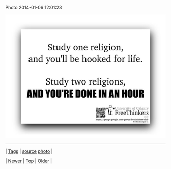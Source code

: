 <!--
title: Photo 2014-01-06 12
date: 2020-06-28T15:27:00.232Z
tags: source, photo
-->


Photo 2014-01-06 12:01:23

![](72433921402-0.jpg)

<!--BOTTOM-POST-NAVIGATION-->
---

| [Tags](tags.md) | [source](tag-source.md) [photo](tag-photo.md) |

| [Newer](72431713973.md) | [Top](index.md) | [Older](72443182567.md) |